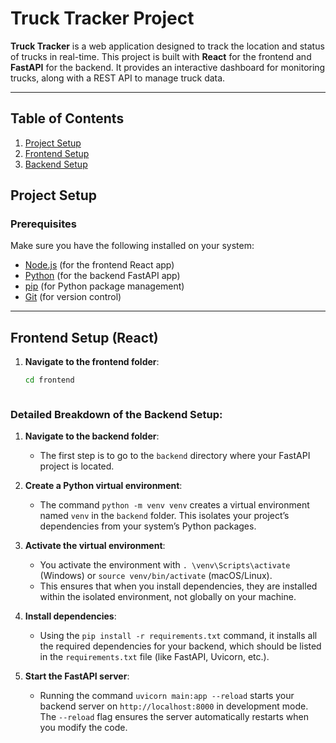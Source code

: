 # Truck Tracker Project

**Truck Tracker** is a web application designed to track the location and status of trucks in real-time. This project is built with **React** for the frontend and **FastAPI** for the backend. It provides an interactive dashboard for monitoring trucks, along with a REST API to manage truck data.

---

## Table of Contents
1. [Project Setup](#project-setup)
2. [Frontend Setup](#frontend-setup)
3. [Backend Setup](#backend-setup)


## Project Setup

### Prerequisites
Make sure you have the following installed on your system:
- [Node.js](https://nodejs.org/en/) (for the frontend React app)
- [Python](https://www.python.org/downloads/) (for the backend FastAPI app)
- [pip](https://pip.pypa.io/en/stable/) (for Python package management)
- [Git](https://git-scm.com/) (for version control)

---

## Frontend Setup (React)

1. **Navigate to the frontend folder**:
   ```bash
   cd frontend



### Detailed Breakdown of the Backend Setup:

1. **Navigate to the backend folder**: 
   - The first step is to go to the `backend` directory where your FastAPI project is located.

2. **Create a Python virtual environment**: 
   - The command `python -m venv venv` creates a virtual environment named `venv` in the `backend` folder. This isolates your project’s dependencies from your system’s Python packages.

3. **Activate the virtual environment**: 
   - You activate the environment with `. \venv\Scripts\activate` (Windows) or `source venv/bin/activate` (macOS/Linux).
   - This ensures that when you install dependencies, they are installed within the isolated environment, not globally on your machine.

4. **Install dependencies**: 
   - Using the `pip install -r requirements.txt` command, it installs all the required dependencies for your backend, which should be listed in the `requirements.txt` file (like FastAPI, Uvicorn, etc.).

5. **Start the FastAPI server**: 
   - Running the command `uvicorn main:app --reload` starts your backend server on `http://localhost:8000` in development mode. The `--reload` flag ensures the server automatically restarts when you modify the code.



